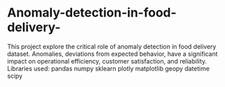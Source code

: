 # Anomaly-detection-in-food-delivery-
This project explore the critical role of anomaly detection in food delivery dataset. Anomalies, deviations from expected behavior, have a significant impact on operational efficiency, customer satisfaction, and reliability.
Libraries used:
pandas
numpy
sklearn
plotly
matplotlib
geopy
datetime
scipy
